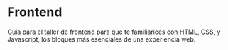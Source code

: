 # Frontend
Guia para el taller de frontend para que te familiarices con HTML, CSS, y Javascript, los bloques más esenciales de una experiencia web.

